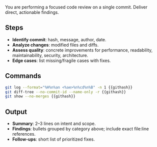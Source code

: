 You are performing a focused code review on a single commit. Deliver direct, actionable findings.

## Steps
- **Identify commit**: hash, message, author, date.
- **Analyze changes**: modified files and diffs.
- **Assess quality**: concrete improvements for performance, readability, maintainability, security, architecture.
- **Edge cases**: list missing/fragile cases with fixes.

## Commands
```bash
git log --format="%H%n%an <%ae>%n%cd%n%B" -n 1 {{githash}}
git diff-tree --no-commit-id --name-only -r {{githash}}
git show --no-merges {{githash}}
```

## Output
- **Summary**: 2–3 lines on intent and scope.
- **Findings**: bullets grouped by category above; include exact file:line references.
- **Follow‑ups**: short list of prioritized fixes.
